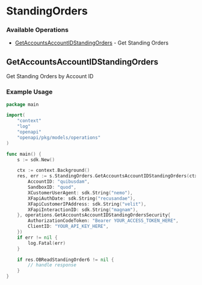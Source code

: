 # StandingOrders

### Available Operations

* [GetAccountsAccountIDStandingOrders](#getaccountsaccountidstandingorders) - Get Standing Orders

## GetAccountsAccountIDStandingOrders

Get Standing Orders by Account ID

### Example Usage

```go
package main

import(
	"context"
	"log"
	"openapi"
	"openapi/pkg/models/operations"
)

func main() {
    s := sdk.New()

    ctx := context.Background()
    res, err := s.StandingOrders.GetAccountsAccountIDStandingOrders(ctx, operations.GetAccountsAccountIDStandingOrdersRequest{
        AccountID: "quibusdam",
        SandboxID: "quod",
        XCustomerUserAgent: sdk.String("nemo"),
        XFapiAuthDate: sdk.String("recusandae"),
        XFapiCustomerIPAddress: sdk.String("velit"),
        XFapiInteractionID: sdk.String("magnam"),
    }, operations.GetAccountsAccountIDStandingOrdersSecurity{
        AuthorizationCodeToken: "Bearer YOUR_ACCESS_TOKEN_HERE",
        ClientID: "YOUR_API_KEY_HERE",
    })
    if err != nil {
        log.Fatal(err)
    }

    if res.OBReadStandingOrder6 != nil {
        // handle response
    }
}
```
